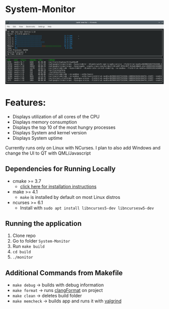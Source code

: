 # System-Monitor

![System Monitor](images/application.png)

# Features:
* Displays utilization of all cores of the CPU
* Displays memory consumption
* Displays the top 10 of the most hungry processes
* Displays System and kernel version
* Displays System uptime

Currently runs only on Linux with NCurses. 
I plan to also add Windows and change the UI to QT with QML/Javascript

## Dependencies for Running Locally

* cmake >= 3.7
  * [click here for installation instructions](https://cmake.org/install/)
* make >= 4.1 
  * `make` is installed by default on most Linux distros
* ncurses >= 6.1
  * Install with `sudo apt install libncurses5-dev libncursesw5-dev`


## Running the application

1. Clone repo
1. Go to folder `System-Monitor`
2. Run `make build`
3. `cd build`
4. `./monitor`


## Additional Commands from Makefile

* `make debug` -> builds with debug information
* `make format` -> runs [clangFormat](https://clang.llvm.org/docs/ClangFormat.html) on project
* `make clean` -> deletes build folder
* `make memcheck` -> builds app and runs it with [valgrind](https://www.valgrind.org/)

